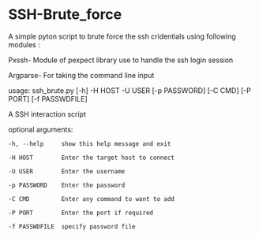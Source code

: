 # SSH-Brute_force

A simple pyton script to brute force the ssh cridentials using following modules :

Pxssh-  Module of pexpect library use to handle the ssh login session

Argparse- For taking the command line input

usage: ssh_brute.py [-h] -H HOST -U USER [-p PASSWORD] [-C CMD] [-P PORT] [-f PASSWDFILE]

A SSH interaction script

optional arguments:
  
    -h, --help     show this help message and exit
  
    -H HOST        Enter the target host to connect
  
    -U USER        Enter the username
  
    -p PASSWORD    Enter the password
  
    -C CMD         Enter any command to want to add
  
    -P PORT        Enter the port if required
  
    -f PASSWDFILE  specify password file
